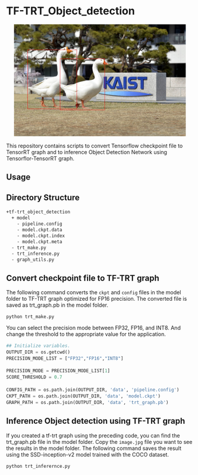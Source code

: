 # TF-TRT_Object_detection

<p align="center">
<img src="data/image_result.jpg" alt="landing graphic" height="300px"/>
</p>

This repository contains scripts to convert Tensorflow checkpoint file to TensorRT graph and to inference Object Detection Network using Tensorflor-TensorRT graph.

<a name="Usage"></a>
Usage
-----

## Directory Structure
```
+tf-trt_object_detection
  + model
    - pipeline.config
    - model.ckpt.data
    - model.ckpt.index
    - model.ckpt.meta
  - trt_make.py
  - trt_inference.py
  - graph_utils.py
```

## Convert checkpoint file to TF-TRT graph
The following command converts the `ckpt` and `config` files in the model folder to TF-TRT graph optimized for FP16 precision. The converted file is saved as trt_graph.pb in the model folder.
```
python trt_make.py
```
You can select the precision mode between FP32, FP16, and INT8.
And change the threshold to the appropriate value for the application.

```python
## Initialize variables.
OUTPUT_DIR = os.getcwd()
PRECISION_MODE_LIST = ["FP32","FP16","INT8"]

PRECISION_MODE = PRECISION_MODE_LIST[1]
SCORE_THRESHOLD = 0.7

CONFIG_PATH = os.path.join(OUTPUT_DIR, 'data', 'pipeline.config')
CKPT_PATH = os.path.join(OUTPUT_DIR, 'data', 'model.ckpt')
GRAPH_PATH = os.path.join(OUTPUT_DIR, 'data', 'trt_graph.pb')
```

## Inference Object detection using TF-TRT graph
If you created a tf-trt graph using the preceding code, you can find the trt_graph.pb file in the model folder. Copy the `image.jpg` file you want to see the results in the model folder. The following command saves the result using the SSD-inception-v2 model trained with the COCO dataset.
```
python trt_inferernce.py
```
